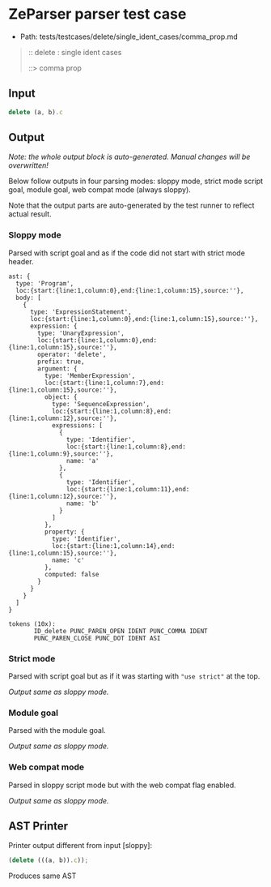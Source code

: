 # ZeParser parser test case

- Path: tests/testcases/delete/single_ident_cases/comma_prop.md

> :: delete : single ident cases
>
> ::> comma prop

## Input

`````js
delete (a, b).c
`````

## Output

_Note: the whole output block is auto-generated. Manual changes will be overwritten!_

Below follow outputs in four parsing modes: sloppy mode, strict mode script goal, module goal, web compat mode (always sloppy).

Note that the output parts are auto-generated by the test runner to reflect actual result.

### Sloppy mode

Parsed with script goal and as if the code did not start with strict mode header.

`````
ast: {
  type: 'Program',
  loc:{start:{line:1,column:0},end:{line:1,column:15},source:''},
  body: [
    {
      type: 'ExpressionStatement',
      loc:{start:{line:1,column:0},end:{line:1,column:15},source:''},
      expression: {
        type: 'UnaryExpression',
        loc:{start:{line:1,column:0},end:{line:1,column:15},source:''},
        operator: 'delete',
        prefix: true,
        argument: {
          type: 'MemberExpression',
          loc:{start:{line:1,column:7},end:{line:1,column:15},source:''},
          object: {
            type: 'SequenceExpression',
            loc:{start:{line:1,column:8},end:{line:1,column:12},source:''},
            expressions: [
              {
                type: 'Identifier',
                loc:{start:{line:1,column:8},end:{line:1,column:9},source:''},
                name: 'a'
              },
              {
                type: 'Identifier',
                loc:{start:{line:1,column:11},end:{line:1,column:12},source:''},
                name: 'b'
              }
            ]
          },
          property: {
            type: 'Identifier',
            loc:{start:{line:1,column:14},end:{line:1,column:15},source:''},
            name: 'c'
          },
          computed: false
        }
      }
    }
  ]
}

tokens (10x):
       ID_delete PUNC_PAREN_OPEN IDENT PUNC_COMMA IDENT
       PUNC_PAREN_CLOSE PUNC_DOT IDENT ASI
`````

### Strict mode

Parsed with script goal but as if it was starting with `"use strict"` at the top.

_Output same as sloppy mode._

### Module goal

Parsed with the module goal.

_Output same as sloppy mode._

### Web compat mode

Parsed in sloppy script mode but with the web compat flag enabled.

_Output same as sloppy mode._

## AST Printer

Printer output different from input [sloppy]:

````js
(delete (((a, b)).c));
````

Produces same AST
